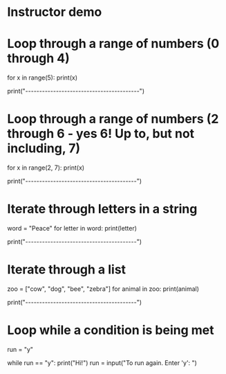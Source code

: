 # Instructor demo
# Loop through a range of numbers (0 through 4)
for x in range(5):
    print(x)

print("-----------------------------------------")

# Loop through a range of numbers (2 through 6 - yes 6! Up to, but not including, 7)
for x in range(2, 7):
    print(x)

print("----------------------------------------")

# Iterate through letters in a string
word = "Peace"
for letter in word:
    print(letter)

print("----------------------------------------")

# Iterate through a list
zoo = ["cow", "dog", "bee", "zebra"]
for animal in zoo:
    print(animal)

print("----------------------------------------")

# Loop while a condition is being met
run = "y"

while run == "y":
    print("Hi!")
    run = input("To run again. Enter 'y': ")
